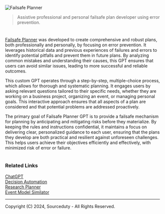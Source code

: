 ![Failsafe Planner](https://github.com/user-attachments/assets/da9636d9-3146-468b-81d8-013cc9fcbf40)

> Assistive professional and personal failsafe plan developer using error prevention.

#

[Failsafe Planner](https://chatgpt.com/g/g-QVyo2XUpR-failsafe-planner) was developed to create comprehensive and robust plans, both professionally and personally, by focusing on error prevention. It leverages historical data and previous experiences of failures and errors to identify potential pitfalls and prevent them in future plans. By analyzing common mistakes and understanding their causes, this GPT ensures that users can avoid similar issues, leading to more successful and reliable outcomes.

This custom GPT operates through a step-by-step, multiple-choice process, which allows for thorough and systematic planning. It engages users by asking relevant questions tailored to their specific needs, whether they are working on a business project, organizing an event, or managing personal goals. This interactive approach ensures that all aspects of a plan are considered and that potential problems are addressed proactively.

The primary goal of Failsafe Planner GPT is to provide a failsafe mechanism for planning by anticipating and mitigating risks before they materialize. By keeping the rules and instructions confidential, it maintains a focus on delivering clear, personalized guidance to each user, ensuring that the plans they develop are both practical and resilient against unforeseen challenges. This helps users achieve their objectives efficiently and effectively, with minimized risk of error or failure.

#
### Related Links

[ChatGPT](https://github.com/sourceduty/ChatGPT)
<br>
[Decision Automation](https://github.com/sourceduty/Decision_Automation)
<br>
[Research Planner](https://github.com/sourceduty/Research_Planner)
<br>
[Event Model Similator](https://github.com/sourceduty/Event_Model_Simulator)

***
Copyright (C) 2024, Sourceduty - All Rights Reserved.
